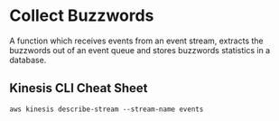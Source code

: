# Collect Buzzwords

A function which receives events from an event stream, extracts the
buzzwords out of an event queue and stores buzzwords statistics in
a database.

## Kinesis CLI Cheat Sheet

```(sh)
aws kinesis describe-stream --stream-name events
```
